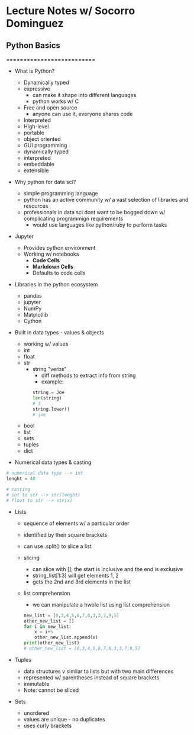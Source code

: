 # Lecture Notes w/ Socorro Dominguez

## Python Basics
==========================

* What is Python?
    * Dynamically typed
    * expressive
        * can make it shape into different languages
        * python works w/ C
    * Free and open source
        * anyone can use it, everyone shares code
    * Interpreted
    * High-level
    * portable
    * object oriented
    * GUI programming
    * dynamically typed
    * interpreted
    * embeddable
    * extensible

* Why python for data sci?
    * simple programming language
    * python has an active community w/ a vast selection of libraries and resources
    * professionals in data sci dont want to be bogged down w/ complicating programmign requirements
        * would use languages like python/ruby to perform tasks 

* Jupyter
    * Provides python environment
    * Working w/ notebooks
        * **Code Cells**
        * **Markdown Cells**
        * Defaults to code cells 

* Libraries in the python ecosystem
    * pandas
    * jupyter
    * NumPy
    * Matplotlib
    * Cython

* Built in data types - values & objects
    * working w/ values
    * int
    * float
    * str
        * string "verbs"
            * diff methods to extract info from string
            * example: 
            ```python
            string = Joe
            len(string)
            # 3
            string.lower()
            # joe
            ```
    * bool
    * list
    * sets
    * tuples
    * dict

* Numerical data types & casting
``` python
# numerical data type --> int
lenght = 40

# casting 
# int to str --> str(lenght)
# float to str --> str(x)
```

* Lists
    * sequence of elements w/ a particular order
    * identified by their square brackets
    * can use .split() to slice a list
    * slicing
        * can slice with []; the start is inclusive and the end is exclusive
        * string_list[1:3] will get elements 1, 2
        * gets the 2nd and 3rd elements in the list

    * list comprehension
        * we can manipulate a hwole list using list comprehension
        ``` python
        new_list = [0,3,4,5,6,7,8,3,3,7,9,5]
        other_new_list = []
        for i in new_list:
            x = i+5
            other_new_list.append(x)
        print(other_new_list)
        # other_new_list = [0,3,4,5,6,7,8,3,3,7,9,5]
        ```
    
* Tuples
    * data structures v similar to lists but with two main differences
    * represented w/ parentheses instead of square brackets
    * immutable
    * Note: cannot be sliced

* Sets
    * unordered
    * values are unique - no duplicates
    * uses curly brackets


